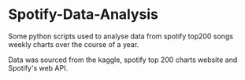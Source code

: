 # Spotify-Data-Analysis
Some python scripts used to analyse data from spotify top200 songs weekly charts over the course of a year.

Data was sourced from the kaggle, spotify top 200 charts website and Spotify's web API.
